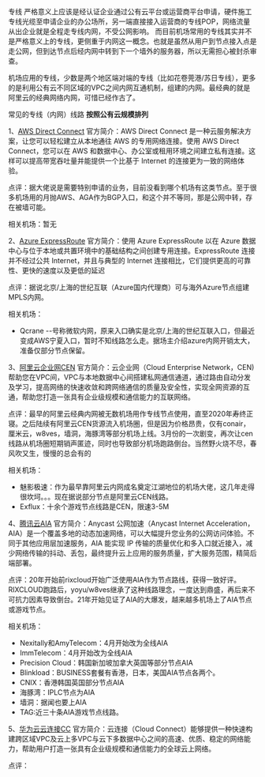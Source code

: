 专线
严格意义上应该是经认证企业通过公有云平台或运营商平台申请，硬件施工专线光缆至申请企业的办公场所，另一端直接接入运营商的专线POP，网络流量从出企业就是全程走专线内网，不受公网影响。
而目前机场常用的专线其实并不是严格意义上的专线，更侧重于内网这一概念。也就是虽然从用户到节点接入点是走公网，但到达节点后经内网中转到下一个墙外的服务器，所以无需担心被封杀审查。

机场应用的专线，少数是两个地区端对端的专线（比如花卷莞港/苏日专线），更多的是利用公有云不同区域的VPC之间内网互通机制，组建的内网。最经典的就是阿里云的经典网络内网，可惜已经作古了。

常见的专线（内网）线路
**按照公有云规模排列**

1、[AWS Direct Connect](https://aws.amazon.com/cn/directconnect/?nc1=h_ls)
官方简介：AWS Direct Connect 是一种云服务解决方案，让您可以轻松建立从本地通往 AWS 的专用网络连接。使用 AWS Direct Connect，您可以在 AWS 和数据中心、办公室或租用环境之间建立私有连接。这样可以提高带宽吞吐量并能提供一个比基于 Internet 的连接更为一致的网络体验。

点评：据大佬说是需要特别申请的业务，目前没看到哪个机场有这类节点。至于很多机场用的月抛AWS、AGA作为BGP入口，和这个并不等同，那是公网中转，存在被墙可能。

相关机场：暂无

2、[Azure ExpressRoute](https://azure.microsoft.com/zh-cn/services/expressroute/)
官方简介：使用 Azure ExpressRoute 以在 Azure 数据中心与位于本地或共置环境中的基础结构之间创建专用连接。ExpressRoute 连接并不经过公共 Internet，并且与典型的 Internet 连接相比，它们提供更高的可靠性、更快的速度以及更低的延迟

点评：据说北京/上海的世纪互联（Azure国内代理商）可与海外Azure节点组建MPLS内网。

相关机场：
* Qcrane --号称微软内网，原来入口确实是北京/上海的世纪互联入口，但最近变成AWS宁夏入口，暂时不知线路怎么走。据场主介绍azure内网开销太大，准备仅部分节点保留。

3、[阿里云企业网CEN](https://help.aliyun.com/document_detail/59870.html)
官方简介：云企业网（Cloud Enterprise Network，CEN)帮助您在VPC间，VPC与本地数据中心间搭建私网通信通道，通过路由自动分发及学习，提高网络的快速收敛和跨网络通信的质量及安全性，实现全网资源的互通，帮助您打造一张具有企业级规模和通信能力的互联网络。

点评：最早的阿里云经典内网被无数机场用作专线节点使用，直至2020年寿终正寝。之后陆续有阿里云CEN货源流入机场圈，但是因为价格昂贵，仅有conair，厘米云，w8ves，墙洞，海豚湾等部分机场上线。3月份的一次剧变，再次让cen线路从机场圈短期销声匿迹，同时也导致部分机场跑路倒台。当然野火烧不尽，春风吹又生，慢慢的总会有的

相关机场：
* 魅影极速：作为最早靠阿里云内网成名奠定江湖地位的机场大佬，这几年走得很坎坷。。。现在据说部分节点是阿里云CEN线路。
* Exflux：十余个游戏节点线路是CEN，限速3-5M


4、[腾讯云AIA](https://cloud.tencent.com/product/aia)
官方简介：Anycast 公网加速（Anycast Internet Acceleration，AIA）是一个覆盖多地的动态加速网络，可以大幅提升您业务的公网访问体验。不同于其他应用层加速服务，AIA 能实现 IP 传输的质量优化和多入口就近接入，减少网络传输的抖动、丢包，最终提升云上应用的服务质量，扩大服务范围，精简后端部署。

点评：20年开始前rixcloud开始广泛使用AIA作为节点路线，获得一致好评。RIXCLOUD跑路后，yoyu/w8ves继承了这种线路理念，一度达到鼎盛，再后来不可抗力因素导致倒台。21年开始见证了AIA的大爆发，越来越多机场上了AIA节点或游戏节点。

相关机场：
* Nexitally和AmyTelecom：4月开始改为全线AIA
* ImmTelecom：4月开始改为全线AIA
* Precision Cloud：韩国新加坡加拿大英国等部分节点AIA
* Blinkload：BUSINESS套餐有香港，日本，美国AIA节点各两个。
* CNIX：香港韩国英国部分节点AIA
* 海豚湾：IPLC节点为AIA
* 墙洞：据闻也要上AIA
* TAG:近三十条AIA游戏节点线路。

5、[华为云云连接CC](https://www.huaweicloud.com/product/cc.html)
官方简介：云连接（Cloud Connect）能够提供一种快速构建跨区域VPC及云上多VPC与云下多数据中心之间的高速、优质、稳定的网络能力，帮助用户打造一张具有企业级规模和通信能力的全球云上网络。

点评：


